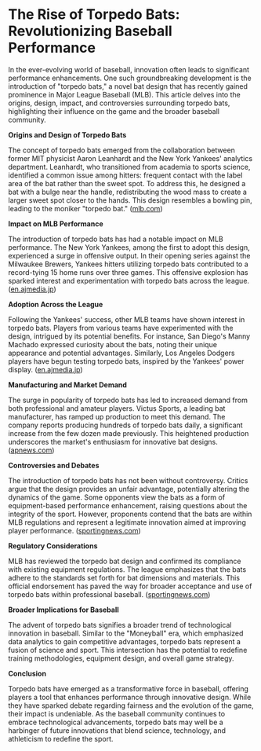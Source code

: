 # The Rise of Torpedo Bats: Revolutionizing Baseball Performance

In the ever-evolving world of baseball, innovation often leads to significant performance enhancements. One such groundbreaking development is the introduction of "torpedo bats," a novel bat design that has recently gained prominence in Major League Baseball (MLB). This article delves into the origins, design, impact, and controversies surrounding torpedo bats, highlighting their influence on the game and the broader baseball community.

**Origins and Design of Torpedo Bats**

The concept of torpedo bats emerged from the collaboration between former MIT physicist Aaron Leanhardt and the New York Yankees' analytics department. Leanhardt, who transitioned from academia to sports science, identified a common issue among hitters: frequent contact with the label area of the bat rather than the sweet spot. To address this, he designed a bat with a bulge near the handle, redistributing the wood mass to create a larger sweet spot closer to the hands. This design resembles a bowling pin, leading to the moniker "torpedo bat." ([mlb.com](https://www.mlb.com/news/yankees-discuss-new-torpedo-bats?msockid=2f6a28360db4697b04b73df70cce688d&utm_source=openai))

**Impact on MLB Performance**

The introduction of torpedo bats has had a notable impact on MLB performance. The New York Yankees, among the first to adopt this design, experienced a surge in offensive output. In their opening series against the Milwaukee Brewers, Yankees hitters utilizing torpedo bats contributed to a record-tying 15 home runs over three games. This offensive explosion has sparked interest and experimentation with torpedo bats across the league. ([en.ajmedia.jp](https://en.ajmedia.jp/ball-blasting-torpedo-bats-making-waves-across-mlb-opening-weekend/?utm_source=openai))

**Adoption Across the League**

Following the Yankees' success, other MLB teams have shown interest in torpedo bats. Players from various teams have experimented with the design, intrigued by its potential benefits. For instance, San Diego's Manny Machado expressed curiosity about the bats, noting their unique appearance and potential advantages. Similarly, Los Angeles Dodgers players have begun testing torpedo bats, inspired by the Yankees' power display. ([en.ajmedia.jp](https://en.ajmedia.jp/ball-blasting-torpedo-bats-making-waves-across-mlb-opening-weekend/?utm_source=openai))

**Manufacturing and Market Demand**

The surge in popularity of torpedo bats has led to increased demand from both professional and amateur players. Victus Sports, a leading bat manufacturer, has ramped up production to meet this demand. The company reports producing hundreds of torpedo bats daily, a significant increase from the few dozen made previously. This heightened production underscores the market's enthusiasm for innovative bat designs. ([apnews.com](https://apnews.com/article/2806d8a0c2a91d0f3313e1f640391157?utm_source=openai))

**Controversies and Debates**

The introduction of torpedo bats has not been without controversy. Critics argue that the design provides an unfair advantage, potentially altering the dynamics of the game. Some opponents view the bats as a form of equipment-based performance enhancement, raising questions about the integrity of the sport. However, proponents contend that the bats are within MLB regulations and represent a legitimate innovation aimed at improving player performance. ([sportingnews.com](https://www.sportingnews.com/us/mlb/new-york-yankees/news/torpedo-bats-yankees-mlb-rules/6435d1bf0cfda2ed6523e2c0?utm_source=openai))

**Regulatory Considerations**

MLB has reviewed the torpedo bat design and confirmed its compliance with existing equipment regulations. The league emphasizes that the bats adhere to the standards set forth for bat dimensions and materials. This official endorsement has paved the way for broader acceptance and use of torpedo bats within professional baseball. ([sportingnews.com](https://www.sportingnews.com/us/mlb/new-york-yankees/news/torpedo-bats-yankees-mlb-rules/6435d1bf0cfda2ed6523e2c0?utm_source=openai))

**Broader Implications for Baseball**

The advent of torpedo bats signifies a broader trend of technological innovation in baseball. Similar to the "Moneyball" era, which emphasized data analytics to gain competitive advantages, torpedo bats represent a fusion of science and sport. This intersection has the potential to redefine training methodologies, equipment design, and overall game strategy.

**Conclusion**

Torpedo bats have emerged as a transformative force in baseball, offering players a tool that enhances performance through innovative design. While they have sparked debate regarding fairness and the evolution of the game, their impact is undeniable. As the baseball community continues to embrace technological advancements, torpedo bats may well be a harbinger of future innovations that blend science, technology, and athleticism to redefine the sport.